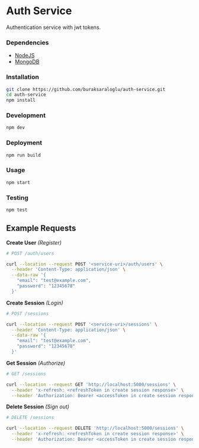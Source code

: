 # Auth Service

Authentication service with jwt tokens.

### Dependencies

- [NodeJS](https://nodejs.org/en/)
- [MongoDB](https://www.mongodb.com/)

### Installation

```bash
git clone https://github.com/buraksaraloglu/auth-service.git
cd auth-service
npm install
```

### Development

```bash
npm dev
```

### Deployment

```bash
npm run build
```

### Usage

```bash
npm start
```

### Testing

```bash
npm test
```

## Example Requests

**Create User** _(Register)_

```bash
# POST /auth/users

curl --location --request POST '<service-uri>/auth/users' \
  --header 'Content-Type: application/json' \
  --data-raw '{
    "email": "test@example.com",
    "password": "12345678"
  }'
```

**Create Session** _(Login)_

```bash
# POST /sessions

curl --location --request POST '<service-uri>/sessions' \
  --header 'Content-Type: application/json' \
  --data-raw '{
    "email": "test@example.com",
    "password": "12345678"
  }'
```

**Get Session** _(Authorize)_

```bash
# GET /sessions

curl --location --request GET 'http://localhost:5000/sessions' \
  --header 'x-refresh: <refreshToken in create session response>' \
  --header 'Authorization: Bearer <accessToken in create session response>'
```

**Delete Session** _(Sign out)_

```bash
# DELETE /sessions

curl --location --request DELETE 'http://localhost:5000/sessions' \
  --header 'x-refresh: <refreshToken in create session response>' \
  --header 'Authorization: Bearer <accessToken in create session response>'
```

